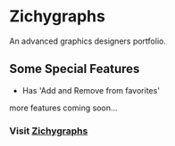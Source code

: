 # Zichygraphs
An advanced graphics designers portfolio. 

## Some Special Features
- Has 'Add and Remove from favorites' 

more features coming soon...

### Visit [Zichygraphs](http://zichygraphs.herokuapp.com)
